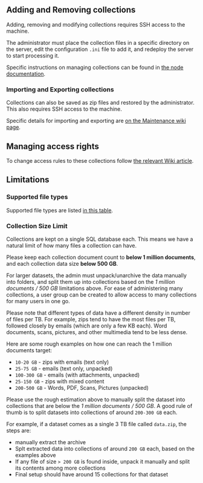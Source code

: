 ## Adding and Removing collections

Adding, removing and modifying collections requires SSH access to the machine.

The administrator must place the collection files in a specific directory on the server, edit the configuration `.ini` file to add it, and redeploy the server to start processing it.

Specific instructions on managing collections can be found in
[the node documentation](https://github.com/liquidinvestigations/node/blob/master/docs/Hoover.md).

### Importing and Exporting collections

Collections can also be saved as zip files and restored by the administrator. This also requires SSH access to the machine.

Specific details for importing and exporting are [on the Maintenance wiki page](https://github.com/liquidinvestigations/docs/wiki/Maintenance#backup).

## Managing access rights

To change access rules to these collections follow
[the relevant Wiki article](https://github.com/liquidinvestigations/docs/wiki/Admin-Guide:-Permissions-for-Hoover-collections).

## Limitations

### Supported file types

Supported file types are listed [in this table](https://github.com/liquidinvestigations/hoover-snoop2/blob/master/docs/filetypes.md).

### Collection Size Limit

Collections are kept on a single SQL database each. This means we have a natural limit of how many files a collection can have.

Please keep each collection document count to **below 1 million documents**, and each collection data size **below 500 GB**.

For larger datasets, the admin must unpack/unarchive the data manually into folders, and split them up into collections based on the *1 million documents / 500 GB* limitations above. For ease of administering many collections, a user group can be created to allow access to many collections for many users in one go.

Please note that different types of data have a different density in number of files per TB. For example, zips tend to have the most files per TB, followed closely by emails (which are only a few KB each). Word documents, scans, pictures, and other multimedia tend to be less dense.  

Here are some rough examples on how one can reach the 1 million documents target:
- `10-20 GB`  - zips with emails (text only)
- `25-75 GB`  - emails (text only, unpacked)
- `100-300 GB` - emails (with attachments, unpacked)
- `25-150 GB` - zips with mixed content
- `200-500 GB` - Words, PDF, Scans, Pictures (unpacked)

Please use the rough estimation above to manually split the dataset into collections that are below the *1 million documents / 500 GB*. A good rule of thumb is to split datasets into collections of around `200-300 GB` each.

For example, if a dataset comes as a single 3 TB file called `data.zip`, the steps are:
- manually extract the archive
- Splt extracted data into collections of around `200 GB` each, based on the examples above
- If any file of size `> 200 GB` is found inside, unpack it manually and split its contents among more collections
- Final setup should have around 15 collections for that dataset